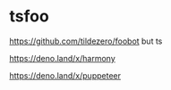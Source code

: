 # tsfoo

https://github.com/tildezero/foobot but ts

https://deno.land/x/harmony

https://deno.land/x/puppeteer
